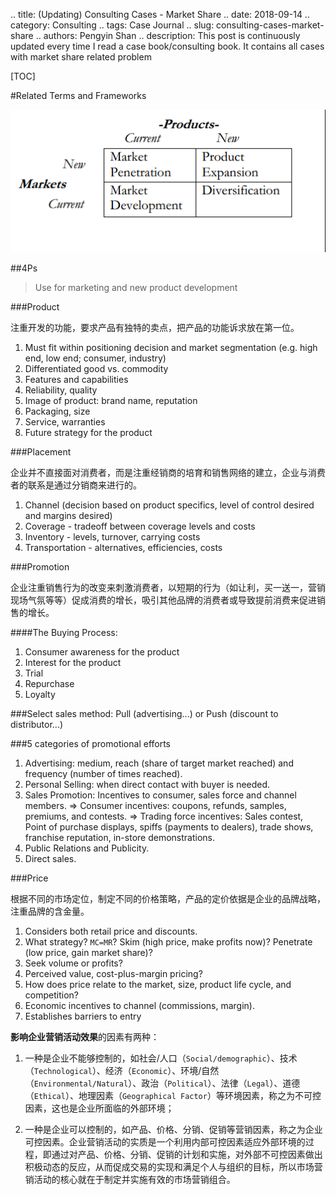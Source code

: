 .. title: (Updating) Consulting Cases - Market Share
.. date: 2018-09-14
.. category: Consulting
.. tags: Case Journal
.. slug: consulting-cases-market-share
.. authors: Pengyin Shan
.. description: This post is continuously updated every time I read a case book/consulting book. It contains all cases with market share related problem

[TOC]

#Related Terms and Frameworks

![market-share-1](/images/2018/consulting/casebook/market-share-framework-mit-book.png)

##4Ps

> Use for marketing and new product development 

###Product

注重开发的功能，要求产品有独特的卖点，把产品的功能诉求放在第一位。

1. Must fit within positioning decision and market segmentation (e.g. high end, low end; consumer, industry)
2. Differentiated good vs. commodity
3. Features and capabilities
4. Reliability, quality
5. Image of product: brand name, reputation
6. Packaging, size
7. Service, warranties
8. Future strategy for the product

###Placement

企业并不直接面对消费者，而是注重经销商的培育和销售网络的建立，企业与消费者的联系是通过分销商来进行的。

1. Channel (decision based on product specifics, level of control desired and margins desired)
2. Coverage - tradeoff between coverage levels and costs
3. Inventory - levels, turnover, carrying costs
4. Transportation - alternatives, efficiencies, costs

###Promotion

企业注重销售行为的改变来刺激消费者，以短期的行为（如让利，买一送一，营销现场气氛等等）促成消费的增长，吸引其他品牌的消费者或导致提前消费来促进销售的增长。

####The Buying Process:
1. Consumer awareness for the product
2. Interest for the product
3. Trial
4. Repurchase
5. Loyalty

###Select sales method: Pull (advertising...) or Push (discount to distributor...)

###5 categories of promotional efforts
1. Advertising: medium, reach (share of target market reached) and frequency
(number of times reached).
2. Personal Selling: when direct contact with buyer is needed.
3. Sales Promotion: Incentives to consumer, sales force and channel members.
⇒ Consumer incentives: coupons, refunds, samples, premiums, and contests.
⇒ Trading force incentives: Sales contest, Point of purchase displays, spiffs
(payments to dealers), trade shows, franchise reputation, in-store
demonstrations.
4. Public Relations and Publicity.
5. Direct sales.

###Price

根据不同的市场定位，制定不同的价格策略，产品的定价依据是企业的品牌战略，注重品牌的含金量。

1. Considers both retail price and discounts.
2. What strategy? `MC=MR`? Skim (high price, make profits now)? Penetrate (low price, gain market share)?
3. Seek volume or profits?
4. Perceived value, cost-plus-margin pricing?
5. How does price relate to the market, size, product life cycle, and competition?
6. Economic incentives to channel (commissions, margin).
7. Establishes barriers to entry

**影响企业营销活动效果**的因素有两种：

1. 一种是企业不能够控制的，如社会/人口（`Social/demographic`）、技术（`Technological`）、经济（`Economic`）、环境/自然（`Environmental/Natural`）、政治（`Political`）、法律（`Legal`）、道德（`Ethical`）、地理因素（`Geographical Factor`）等环境因素，称之为不可控因素，这也是企业所面临的外部环境；

2. 一种是企业可以控制的，如产品、价格、分销、促销等营销因素，称之为企业可控因素。企业营销活动的实质是一个利用内部可控因素适应外部环境的过程，即通过对产品、价格、分销、促销的计划和实施，对外部不可控因素做出积极动态的反应，从而促成交易的实现和满足个人与组织的目标，所以市场营销活动的核心就在于制定并实施有效的市场营销组合。
